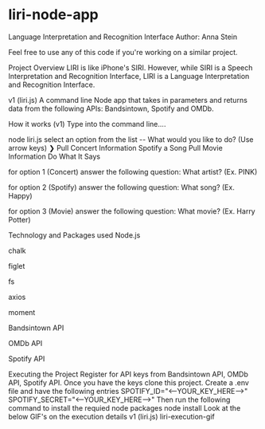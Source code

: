 # liri-node-app


Language Interpretation and Recognition Interface
Author: Anna Stein

Feel free to use any of this code if you're working on a similar project.

Project Overview
LIRI is like iPhone's SIRI. However, while SIRI is a Speech Interpretation and Recognition Interface, LIRI is a Language Interpretation and Recognition Interface.

v1 (liri.js)
A command line Node app that takes in parameters and returns data from the following APIs: Bandsintown, Spotify and OMDb.

How it works (v1)
Type into the command line....

node liri.js 
select an option from the list
        -- What would you like to do? (Use arrow keys)
            ❯ Pull Concert Information 
            Spotify a Song 
            Pull Movie Information 
            Do What It Says 

for option 1 (Concert) answer the following question:
        What artist? 
            (Ex. PINK)

for option 2 (Spotify) answer the following question:
        What song? 
            (Ex. Happy)

for option 3 (Movie) answer the following question:
        What movie? 
            (Ex. Harry Potter)


Technology and Packages used
Node.js

chalk

figlet

fs

axios

moment

Bandsintown API

OMDb API

Spotify API

Executing the Project
Register for API keys from Bandsintown API, OMDb API, Spotify API.
Once you have the keys clone this project.
Create a .env file and have the following entries
SPOTIFY_ID="<--YOUR_KEY_HERE-->"
SPOTIFY_SECRET="<--YOUR_KEY_HERE-->"
Then run the following command to install the requied node packages
node install
Look at the below GIF's on the execution details
v1 (liri.js) liri-execution-gif


